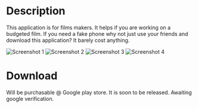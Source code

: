 # Description
This application is for films makers. It helps if you are working on a budgeted film. If you need a fake phone why not just use your friends and download this application? It barely cost anything.

![Screenshot 1](https://github.com/Dev913/DroidProp/blob/master/Screenshot_1580172998.png)
![Screenshot 2](https://github.com/Dev913/DroidProp/blob/master/Screenshot_1580172985.png)
![Screenshot 3](https://github.com/Dev913/DroidProp/blob/master/Screenshot_1580173041.png)
![Screenshot 4](https://github.com/Dev913/DroidProp/blob/master/Screenshot_1580173043.png)

# Download
Will be purchasable @ Google play store. It is soon to be released. Awaiting google verification.
